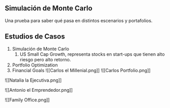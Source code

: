 ## Simulación de Monte Carlo

Una prueba para saber qué pasa en distintos escenarios y portafolios.

## Estudios de Casos

1. Simulación de Monte Carlo
   1. US Small Cap Growth, representa stocks en start-ups que tienen alto riesgo
      pero alto retorno.
1. Portfolio Optimization
1. Financial Goals !\[\[Carlos el Millenial.png\]\] !\[\[Carlos
   Portfolio.png\]\]

!\[\[Natalia la Ejecutiva.png\]\]

!\[\[Antonio el Emprendedor.png\]\]

!\[\[Family Office.png\]\]

